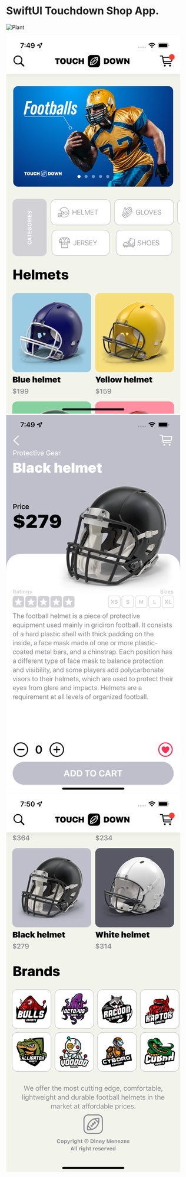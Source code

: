 # SwiftUI Touchdown Shop App.



![Plant](https://github.com/Dineydm/touchdown/blob/main/shots/App.gif)

![Alt text](https://github.com/Dineydm/touchdown/blob/main/shots/Screen1.png "Screen 1")
![Alt text](https://github.com/Dineydm/touchdown/blob/main/shots/Screen2.png "Screen 2")
![Alt text](https://github.com/Dineydm/touchdown/blob/main/shots/Screen3.png "Screen 3")
